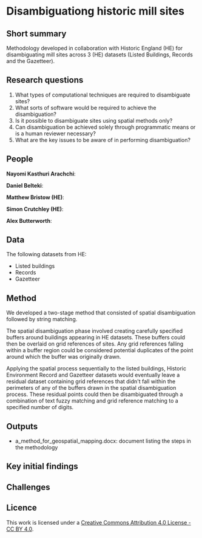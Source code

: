 # Disambiguationg historic mill sites

## Short summary
Methodology developed in collaboration with Historic England (HE) for disambiguating mill sites across 3 (HE) datasets (Listed Buildings, Records and the Gazetteer).

## Research questions
1) What types of computational techniques are required to disambiguate sites? 
2) What sorts of software would be required to achieve the disambiguation?  
3) Is it possible to disambiguate sites using spatial methods only?
4) Can disambiguation be achieved solely through programmatic means or is a human reviewer necessary?
5) What are the key issues to be aware of in performing disambiguation?

## People 
**Nayomi Kasthuri Arachchi**:

**Daniel Belteki**:

**Matthew Bristow (HE)**:

**Simon Crutchley (HE)**:

**Alex Butterworth**:

## Data
The following datasets from HE:
- Listed buildings
- Records
- Gazetteer

## Method
We developed a two-stage method that consisted of spatial disambiguation followed by string matching. 

The spatial disambiguation phase involved creating carefully specified buffers around buildings appearing in HE datasets. These buffers could then be overlaid on grid references of sites. Any grid references falling within a buffer region could be considered potential duplicates of the point around which the buffer was originally drawn. 

Applying the spatial process sequentially to the listed buildings, Historic Environment Record and Gazetteer datasets would eventually leave a residual dataset containing grid references that didn't fall within the perimeters of any of the buffers drawn in the spatial disambiguation process. These residual points could then be disambiguated through a combination of text fuzzy matching and grid reference matching to a specified number of digits.

## Outputs
- a_method_for_geospatial_mapping.docx: document listing the steps in the methodology 

## Key initial findings

## Challenges

## Licence 
This work is licensed under a [Creative Commons Attribution 4.0 License - CC BY 4.0](https://creativecommons.org/licenses/by/4.0/).
